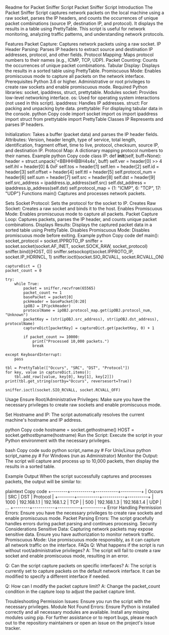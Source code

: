 Readme for Packet Sniffer Script
Packet Sniffer Script
Introduction
The Packet Sniffer Script captures network packets on the local machine using a raw socket, parses the IP headers, and counts the occurrences of unique packet combinations (source IP, destination IP, and protocol). It displays the results in a table using PrettyTable. This script is useful for network monitoring, analyzing traffic patterns, and understanding network protocols.

Features
Packet Capture: Captures network packets using a raw socket.
IP Header Parsing: Parses IP headers to extract source and destination IP addresses, protocol, and other fields.
Protocol Mapping: Maps protocol numbers to their names (e.g., ICMP, TCP, UDP).
Packet Counting: Counts the occurrences of unique packet combinations.
Tabular Display: Displays the results in a sorted table using PrettyTable.
Promiscuous Mode: Enables promiscuous mode to capture all packets on the network interface.
Prerequisites
Python 3.6 or higher.
Administrative or root privileges to create raw sockets and enable promiscuous mode.
Required Python libraries: socket, ipaddress, struct, prettytable.
Modules
socket: Provides low-level networking interface.
os: Used for operating system interactions (not used in this script).
ipaddress: Handles IP addresses.
struct: For packing and unpacking byte data.
prettytable: For displaying tabular data in the console.
python
Copy code
import socket
import os
import ipaddress
import struct
from prettytable import PrettyTable
Classes
IP
Represents and parses IP headers.

Initialization: Takes a buffer (packet data) and parses the IP header fields.
Attributes: Version, header length, type of service, total length, identification, fragment offset, time to live, protocol, checksum, source IP, and destination IP.
Protocol Map: A dictionary mapping protocol numbers to their names.
Example
python
Copy code
class IP:
    def __init__(self, buff=None):
        header = struct.unpack('<BBHHHBBH4s4s', buff)
        self.ver = header[0] >> 4
        self.ihl = header[0] & 0xF
        self.tos = header[1]
        self.len = header[2]
        self.id = header[3]
        self.offset = header[4]
        self.ttl = header[5]
        self.protocol_num = header[6]
        self.sum = header[7]
        self.src = header[8]
        self.dst = header[9]
        self.src_address = ipaddress.ip_address(self.src)
        self.dst_address = ipaddress.ip_address(self.dst)
        self.protocol_map = {1: "ICMP", 6: "TCP", 17: "UDP"}
Functions
main()
Captures and processes network packets.

Sets Socket Protocol: Sets the protocol for the socket to IP.
Creates Raw Socket: Creates a raw socket and binds it to the host.
Enables Promiscuous Mode: Enables promiscuous mode to capture all packets.
Packet Capture Loop: Captures packets, parses the IP header, and counts unique packet combinations.
Displays Results: Displays the captured packet data in a sorted table using PrettyTable.
Disables Promiscuous Mode: Disables promiscuous mode before exiting.
Example
python
Copy code
def main():
    socket_protocol = socket.IPPROTO_IP
    sniffer = socket.socket(socket.AF_INET, socket.SOCK_RAW, socket_protocol)
    sniffer.bind((HOST, 0))
    sniffer.setsockopt(socket.IPPROTO_IP, socket.IP_HDRINCL, 1)
    sniffer.ioctl(socket.SIO_RCVALL, socket.RCVALL_ON)

    captureDict = {}
    packet_count = 0

    try:
        while True:
            packet = sniffer.recvfrom(65565)
            packet_count += 1
            basePacket = packet[0]
            pckHeader = basePacket[0:20]
            ipOBJ = IP(pckHeader)
            protocolName = ipOBJ.protocol_map.get(ipOBJ.protocol_num, "Unknown")
            packetKey = (str(ipOBJ.src_address), str(ipOBJ.dst_address), protocolName)
            captureDict[packetKey] = captureDict.get(packetKey, 0) + 1

            if packet_count >= 10000:
                print("Processed 10,000 packets.")
                break

    except KeyboardInterrupt:
        pass

    tbl = PrettyTable(["Occurs", "SRC", "DST", "Protocol"])
    for key, value in captureDict.items():
        tbl.add_row([value, key[0], key[1], key[2]])
    print(tbl.get_string(sortby="Occurs", reversesort=True))

    sniffer.ioctl(socket.SIO_RCVALL, socket.RCVALL_OFF)
Usage
Ensure Root/Administrative Privileges: Make sure you have the necessary privileges to create raw sockets and enable promiscuous mode.

Set Hostname and IP: The script automatically resolves the current machine's hostname and IP address.

python
Copy code
hostname = socket.gethostname()
HOST = socket.gethostbyname(hostname)
Run the Script: Execute the script in your Python environment with the necessary privileges.

bash
Copy code
sudo python script_name.py  # For Unix/Linux
python script_name.py       # For Windows (run as Administrator)
Monitor the Output: The script will capture and process up to 10,000 packets, then display the results in a sorted table.

Example Output
When the script successfully captures and processes packets, the output will be similar to:

plaintext
Copy code
+--------+-----------+-----------+----------+
| Occurs | SRC       | DST       | Protocol |
+--------+-----------+-----------+----------+
| 1000   | 192.168.1.1 | 192.168.1.2 | TCP      |
| 500    | 192.168.1.3 | 192.168.1.4 | UDP      |
...
+--------+-----------+-----------+----------+
Error Handling
Permission Errors: Ensure you have the necessary privileges to create raw sockets and enable promiscuous mode.
Packet Parsing Errors: The script gracefully handles errors during packet parsing and continues processing.
Security Considerations
Sensitive Data: Capturing network packets may expose sensitive data. Ensure you have authorization to monitor network traffic.
Promiscuous Mode: Use promiscuous mode responsibly, as it can capture all network traffic on the interface.
FAQs
Q: What happens if the script is run without root/administrative privileges?
A: The script will fail to create a raw socket and enable promiscuous mode, resulting in an error.

Q: Can the script capture packets on specific interfaces?
A: The script is currently set to capture packets on the default network interface. It can be modified to specify a different interface if needed.

Q: How can I modify the packet capture limit?
A: Change the packet_count condition in the capture loop to adjust the packet capture limit.

Troubleshooting
Permission Issues: Ensure you run the script with the necessary privileges.
Module Not Found Errors: Ensure Python is installed correctly and all necessary modules are available. Install any missing modules using pip.
For further assistance or to report bugs, please reach out to the repository maintainers or open an issue on the project's issue tracker.
